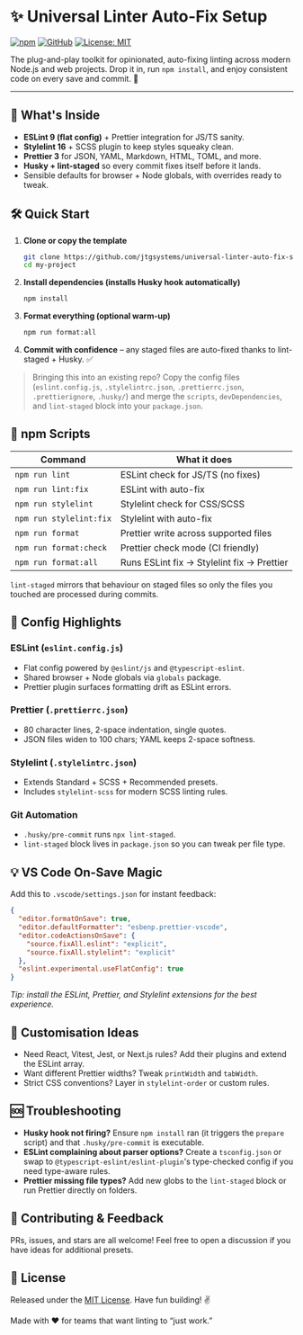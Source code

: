 # ✨ Universal Linter Auto-Fix Setup

[![npm](https://img.shields.io/badge/npm-template-informational)](https://www.npmjs.com/package/universal-linter-auto-fix-setup)
[![GitHub](https://img.shields.io/badge/repo-jtgsystems/universal--linter--auto--fix--setup-24292F?logo=github&logoColor=white)](https://github.com/jtgsystems/universal-linter-auto-fix-setup)
[![License: MIT](https://img.shields.io/badge/License-MIT-green.svg)](LICENSE)

The plug-and-play toolkit for opinionated, auto-fixing linting across modern Node.js and web projects. Drop it in, run `npm install`, and enjoy consistent code on every save and commit. 🧼

---

## 🚀 What's Inside

- **ESLint 9 (flat config)** + Prettier integration for JS/TS sanity.
- **Stylelint 16** + SCSS plugin to keep styles squeaky clean.
- **Prettier 3** for JSON, YAML, Markdown, HTML, TOML, and more.
- **Husky + lint-staged** so every commit fixes itself before it lands.
- Sensible defaults for browser + Node globals, with overrides ready to tweak.

## 🛠️ Quick Start

1. **Clone or copy the template**
   ```bash
   git clone https://github.com/jtgsystems/universal-linter-auto-fix-setup.git my-project
   cd my-project
   ```
2. **Install dependencies (installs Husky hook automatically)**
   ```bash
   npm install
   ```
3. **Format everything (optional warm-up)**
   ```bash
   npm run format:all
   ```
4. **Commit with confidence** – any staged files are auto-fixed thanks to lint-staged + Husky. ✅

> Bringing this into an existing repo? Copy the config files (`eslint.config.js`, `.stylelintrc.json`, `.prettierrc.json`, `.prettierignore`, `.husky/`) and merge the `scripts`, `devDependencies`, and `lint-staged` block into your `package.json`.

## 📜 npm Scripts

| Command                 | What it does                               |
| ----------------------- | ------------------------------------------ |
| `npm run lint`          | ESLint check for JS/TS (no fixes)          |
| `npm run lint:fix`      | ESLint with auto-fix                       |
| `npm run stylelint`     | Stylelint check for CSS/SCSS               |
| `npm run stylelint:fix` | Stylelint with auto-fix                    |
| `npm run format`        | Prettier write across supported files      |
| `npm run format:check`  | Prettier check mode (CI friendly)          |
| `npm run format:all`    | Runs ESLint fix → Stylelint fix → Prettier |

`lint-staged` mirrors that behaviour on staged files so only the files you touched are processed during commits.

## 🧠 Config Highlights

### ESLint (`eslint.config.js`)

- Flat config powered by `@eslint/js` and `@typescript-eslint`.
- Shared browser + Node globals via `globals` package.
- Prettier plugin surfaces formatting drift as ESLint errors.

### Prettier (`.prettierrc.json`)

- 80 character lines, 2-space indentation, single quotes.
- JSON files widen to 100 chars; YAML keeps 2-space softness.

### Stylelint (`.stylelintrc.json`)

- Extends Standard + SCSS + Recommended presets.
- Includes `stylelint-scss` for modern SCSS linting rules.

### Git Automation

- `.husky/pre-commit` runs `npx lint-staged`.
- `lint-staged` block lives in `package.json` so you can tweak per file type.

## 💡 VS Code On-Save Magic

Add this to `.vscode/settings.json` for instant feedback:

```json
{
  "editor.formatOnSave": true,
  "editor.defaultFormatter": "esbenp.prettier-vscode",
  "editor.codeActionsOnSave": {
    "source.fixAll.eslint": "explicit",
    "source.fixAll.stylelint": "explicit"
  },
  "eslint.experimental.useFlatConfig": true
}
```

_Tip: install the ESLint, Prettier, and Stylelint extensions for the best experience._

## 🔧 Customisation Ideas

- Need React, Vitest, Jest, or Next.js rules? Add their plugins and extend the ESLint array.
- Want different Prettier widths? Tweak `printWidth` and `tabWidth`.
- Strict CSS conventions? Layer in `stylelint-order` or custom rules.

## 🆘 Troubleshooting

- **Husky hook not firing?** Ensure `npm install` ran (it triggers the `prepare` script) and that `.husky/pre-commit` is executable.
- **ESLint complaining about parser options?** Create a `tsconfig.json` or swap to `@typescript-eslint/eslint-plugin`'s type-checked config if you need type-aware rules.
- **Prettier missing file types?** Add new globs to the `lint-staged` block or run Prettier directly on folders.

## 🤝 Contributing & Feedback

PRs, issues, and stars are all welcome! Feel free to open a discussion if you have ideas for additional presets.

## 📄 License

Released under the [MIT License](LICENSE). Have fun building! ✌️

Made with ❤️ for teams that want linting to “just work.”

